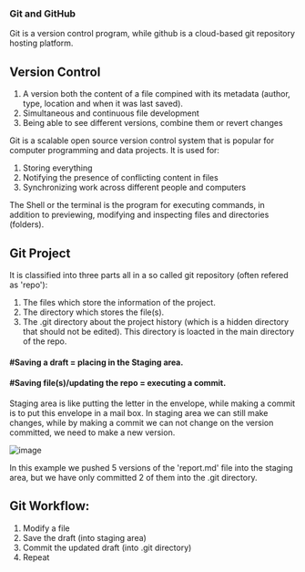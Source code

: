 ### Git and GitHub
Git is a version control program, while github is a cloud-based git repository hosting platform.

## Version Control
1. A version both the content of a file compined with its metadata (author, type, location and when it was last saved).
2. Simultaneous and continuous file development
3. Being able to see different versions, combine them or revert changes

Git is a scalable open source version control system that is popular for computer programming and data projects. It is used for:
1. Storing everything
2. Notifying the presence of conflicting content in files
3. Synchronizing work across different people and computers

The Shell or the terminal is the program for executing commands, in addition to previewing, modifying and inspecting files and directories (folders).

## Git Project
It is classified into three parts all in a so called git repository (often refered as 'repo'):
1. The files which store the information of the project.
2. The directory which stores the file(s).
3. The .git directory about the project history (which is a hidden directory that should not be edited). This directory is loacted in the main directory of the repo.

#### #Saving a draft = placing in the Staging area.
#### #Saving file(s)/updating the repo = executing a commit.
Staging area is like putting the letter in the envelope, while making a commit is to put this envelope in a mail box. In staging area we can still make changes, while by making a commit we can not change on the version committed, we need to make a new version.

![image](https://github.com/Sir-Elite/My-Summaries/assets/66035383/2bc84b16-64e1-4171-9250-ab785c727bf2)

In this example we pushed 5 versions of the 'report.md' file into the staging area, but we have only committed 2 of them into the .git directory.

## Git Workflow:
1. Modify a file
2. Save the draft (into staging area)
3. Commit the updated draft (into .git directory)
4. Repeat
